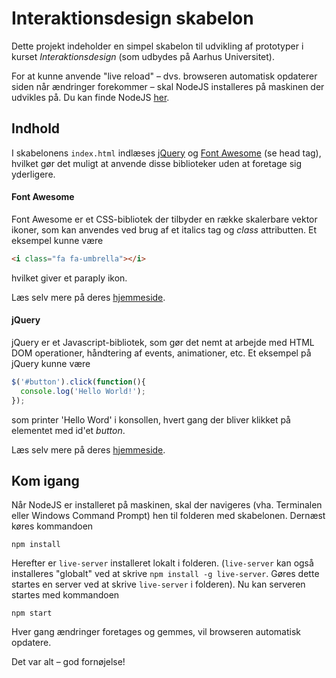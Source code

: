 # Interaktionsdesign skabelon
Dette projekt indeholder en simpel skabelon til udvikling af prototyper i kurset
*Interaktionsdesign* (som udbydes på Aarhus Universitet).

For at kunne anvende "live reload" – dvs. browseren automatisk opdaterer siden når
ændringer forekommer – skal NodeJS installeres på maskinen der udvikles på. Du kan finde NodeJS [her](https://nodejs.org/en/).


## Indhold
I skabelonens `index.html` indlæses [jQuery](https://jquery.com/) og [Font Awesome](http://fontawesome.io/) (se head tag), hvilket gør det muligt at anvende disse biblioteker uden at foretage sig yderligere.

#### Font Awesome
Font Awesome er et CSS-bibliotek der tilbyder en række skalerbare vektor ikoner, som kan anvendes ved brug af et italics tag og *class* attributten. Et eksempel kunne være

```html
<i class="fa fa-umbrella"></i>
```
hvilket giver et paraply ikon.

Læs selv mere på deres [hjemmeside](http://fontawesome.io/).

#### jQuery
jQuery er et Javascript-bibliotek, som gør det nemt at arbejde med HTML DOM operationer, håndtering af events, animationer, etc. Et eksempel på jQuery kunne være

```javascript
$('#button').click(function(){
  console.log('Hello World!');
});
```

som printer 'Hello Word' i konsollen, hvert gang der bliver klikket på elementet med id'et *button*.

Læs selv mere på deres [hjemmeside](http://jquery.com/).

## Kom igang
Når NodeJS er installeret på maskinen, skal der navigeres (vha. Terminalen eller Windows Command Prompt) hen til folderen med skabelonen. Dernæst køres kommandoen

```
npm install
```

Herefter er `live-server` installeret lokalt i folderen. (`live-server` kan også installeres "globalt" ved at skrive `npm install -g live-server`. Gøres dette startes en server ved at skrive `live-server` i folderen). Nu kan serveren startes med kommandoen

```
npm start
```

Hver gang ændringer foretages og gemmes, vil browseren automatisk opdatere.

Det var alt – god fornøjelse!
